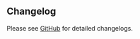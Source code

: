 ## Changelog

Please see [GitHub](https://github.com/marcoroth/rubocop-cable_ready/releases) for detailed changelogs.
